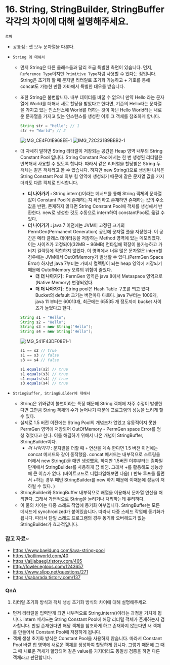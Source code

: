 # 16. String, StringBuilder, StringBuffer 각각의 차이에 대해 설명해주세요.

`로마`
- 공통점 : 셋 모두 문자열을 다룬다.

- `String 에 대해서` 
  - 먼저 String은 다른 클래스들과 달리 조금 특별한 측면이 있습니다. 먼저, `Reference Type`이지만 `Primitive Type`처럼 사용할 수 있다는 점입니다. String은 초기화 할 때 문자열 리터럴로 초기화 가능하고 + 기호를 통해 concat도 가능한 만큼 자바에서 특별한 대우를 받습니다.
  -  또한 String은 불변합니다. 내부 데이터를 바꿀 수 없으니 만약 Hello 라는 문자열에 World를 더해서 새로 할당을 받았다고 한다면, 기존의 Hello라는 문자열을 가지고 있는 인스턴스에 World를 더하는 것이 아닌 Hello World라는 새로운 문자열을 가지고 있는 인스턴스를 생성한 이후 그 객체를 참조하게 합니다.
      ```java
      String str = "Hello"; // 1
      str += "World"; // 2
      ```
      ![IMG_CE4F01E968EE-1](https://user-images.githubusercontent.com/52696169/190891099-f199ef25-ca32-4a29-95d0-c1ab878eb4a8.jpeg)
      ![IMG_72C231B9BBB2-1](https://user-images.githubusercontent.com/52696169/190891113-d9016692-3764-4824-a7e4-c47262b909b0.jpeg)

  - 더 자세히 말하면 String 리터럴이 저장되는 공간은 Heap 영역 내부의 String Constant Pool 입니다. String Constant Pool에서는 한 번 생성된 리터럴은 반복해서 사용할 수 있도록 합니다. 따라서 같은 리터럴을 할당받은 String 두 객체는 같은 객체라고 볼 수 있습니다. 하지만 new String()으로 생성된 녀석은 String Constant Pool 외부 힙 영역에 생성되기 때문에 같은 문자열 값을 가지더라도 다른 객체로 인식합니다.
    - **더 나아가기 :** String.intern()이라는 메서드를 통해 String 객체의 문자열 값이 Constant Pool에 존재하는지 확인하고 존재하면 존재하는 값의 주소값을 반환, 존재하지 않다면 String Constant Pool에 객체를 생성해서 반환한다. new로 생성한 것도 수동으로 intern하여 constantPool로 옮길 수 있다.
    - **더 나아가기 :** java 7 이전에는 JVM이 고정된 크기의 PermGen(Permanent Generation) 공간에 문자열 풀을 저장했다. 이 공간은 메타 클래스 데이터등을 저장하는 Method 영역에 있는 메모리였다. 이는 사이즈가 고정되어(32MB ~ 96MB) 런타임에 확장이 불가능하고 가비지 컬렉팅에 적합하지 않았다. 이 영역에서 너무 많은 문자열은 intern할 경우에는 JVM에서 OutOfMemory가 발생할 수 있다.(PermGen Space Error) 하지만 java 7부터는 가비지 컬렉팅이 되는 heap 영역에 저장되기 때문에 OutofMemory 오류의 위험이 줄었다.
      - **더 더 나아가기** : PermGen 영역은 java 8에서 Metaspace 영역으로(Native Memory) 변경되었다.
      - **더 더 나아가기** : String pool은 Hash Table 구조를 띄고 있다. Bucket의 default 크기는 버전마다 다르다. java 7부터는 1009개, java 11 부터는 60013개, 최근에는 65535 개 정도까지 bucket 사이즈가 늘었다고 한다.
    ```java
    String s1 = "Hello";
    String s2 = "Hello";
    String s3 = new String("Hello");
    String s4 = new String("Hello");
    ```
    ![IMG_541F43DF08E1-1](https://user-images.githubusercontent.com/52696169/190891496-59492658-3ece-47ec-88cb-283f1d81d116.jpeg)
    ```java
    s1 == s2 // true
    s1 == s3 // false
    s3 == s4 // false

    s1.equals(s2) // true
    s1.equals(s3) // true
    s1.equals(s4) // true
    s3.equals(s4) // true
    ```

- `StringBuffer, StringBuilder에 대해서`
  - String은 위와같이 불변이라는 특징 때문에 String 객체에 자주 수정이 발생한다면 그만큼 String 객체의 수가 늘어나기 때문에 프로그램의 성능을 느리게 할 수 있다.
  - 실제로 1.5 버전 이전에는 String Pool의 개념조차 없었고 유동적이지 못한 PermGen 영역에 저장되어 OutOfMemory - PermGen space Error를 엄청 겪었다고 한다. 이를 해결하기 위해서 나온 개념이 StringBuffer, StringBuilder이다.
    - *더 나아가기* : 문자열을 더할 때 `+` 연산을 계속 한다면 1.5 버전 이전에는 concat 메서드와 같이 동작했음. concat 메서드는 내부적으로 스트링을 더해서 new String()을 매번 생성했음. 하지만 1.5버전 이후부터는 컴파일 단계에서 StringBuilder를 사용하게 끔 바뀜. 그래서 +를 활용해도 성능상에 큰 이슈가 없다. (바이트코드로 디컴파일해보면 나옴) ( 반복 루프를 돌면서 +하는 경우 매번 StringBuilder를 new 하기 때문에 이때문에 성능이 저하될 수 있다. )
  - StringBuilder와 StringBuffer 내부적으로 배열을 이용해서 문자열 연산을 처리한다. 그래서 가변적으로 String을 늘리거나 처리하는데 유리하다.
  - 이 둘의 차이는 다중 스레드 작업에 동기화 여부입니다. StringBuffer는 모든 메서드에 synchronized가 붙어있습니다. 따라서 다중 스레드 작업에 동기화가 됩니다. 따라서 단일 스레드 프로그램의 경우 동기화 오버헤드가 없는 StringBuilder가 효과적입니다.

### 참고 자료~
- https://www.baeldung.com/java-string-pool
- https://kotlinworld.com/40
- https://aljjabaegi.tistory.com/465
- http://fowler.egloos.com/1243657
- https://www.slipp.net/questions/271
- https://sabarada.tistory.com/137

### QnA
1. 리터럴 초기화 방식과 객체 생성 초기화 방식의 차이에 대해 설명해주세요.
  - 먼저 리터럴을 입력받게 되면 내부적으로 String.intern()이라는 과정을 거치게 됩니다. intern 메서드는 String Constant Pool에 해당 리터럴 객체가 존재하는지 검사합니다. 만일 존재한다면 해당 객체를 참조하게 하고 존재하지 않는다면 새 객체를 만들어서 Constant Pool에 저장하게 됩니다.
  - 객체 생성 초기화 방식은 Constant Pool을 사용하지 않습니다. 따라서 Constant Pool 바깥 힙 영역에 새로운 객체를 생성하여 할당하게 됩니다. 그렇기 때문에 그 때 그 때 새로운 객체가 할당되어 같은 value를 가지더라도 동일성 검증을 하면 다른 객체라고 판단합니다.
